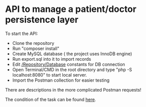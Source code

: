# API to manage a patient/doctor persistence layer

To start the API:
 - Clone the repository
 - Run "composer install"
 - Create MySQL database ( the project uses InnoDB engine)
 - Run export.sql into it to import records
 - Edit [/Repository/Database](https://github.com/jorjomir/api-users-hospitals/blob/master/Repository/Database.php) constants for DB connection
 - Open Terminal/CMD in the root directory and type "php -S localhost:8080" to start local server.
 - Import the Postman collection for easier testing

There are descriptions in the more complicated Postman requests!
 
The condition of the task can be found [here](https://github.com/jorjomir/api-users-hospitals/blob/master/api-task.md).